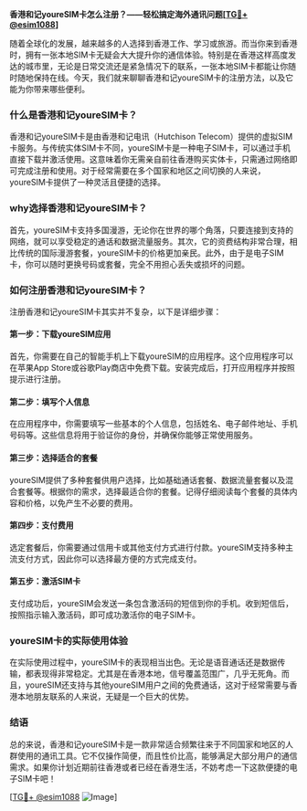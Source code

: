 **香港和记youreSIM卡怎么注册？——轻松搞定海外通讯问题[[TG💪+ @esim1088](https://t.me/s/esim1088)]**

随着全球化的发展，越来越多的人选择到香港工作、学习或旅游。而当你来到香港时，拥有一张本地SIM卡无疑会大大提升你的通信体验。特别是在香港这样高度发达的城市里，无论是日常交流还是紧急情况下的联系，一张本地SIM卡都能让你随时随地保持在线。今天，我们就来聊聊香港和记youreSIM卡的注册方法，以及它能为你带来哪些便利。

### 什么是香港和记youreSIM卡？

香港和记youreSIM卡是由香港和记电讯（Hutchison Telecom）提供的虚拟SIM卡服务。与传统实体SIM卡不同，youreSIM卡是一种电子SIM卡，可以通过手机直接下载并激活使用。这意味着你无需亲自前往香港购买实体卡，只需通过网络即可完成注册和使用。对于经常需要在多个国家和地区之间切换的人来说，youreSIM卡提供了一种灵活且便捷的选择。

### why选择香港和记youreSIM卡？

首先，youreSIM卡支持多国漫游，无论你在世界的哪个角落，只要连接到支持的网络，就可以享受稳定的通话和数据流量服务。其次，它的资费结构非常合理，相比传统的国际漫游套餐，youreSIM卡的价格更加亲民。此外，由于是电子SIM卡，你可以随时更换号码或套餐，完全不用担心丢失或损坏的问题。

### 如何注册香港和记youreSIM卡？

注册香港和记youreSIM卡其实并不复杂，以下是详细步骤：

#### 第一步：下载youreSIM应用

首先，你需要在自己的智能手机上下载youreSIM的应用程序。这个应用程序可以在苹果App Store或谷歌Play商店中免费下载。安装完成后，打开应用程序并按照提示进行注册。

#### 第二步：填写个人信息

在应用程序中，你需要填写一些基本的个人信息，包括姓名、电子邮件地址、手机号码等。这些信息将用于验证你的身份，并确保你能够正常使用服务。

#### 第三步：选择适合的套餐

youreSIM提供了多种套餐供用户选择，比如基础通话套餐、数据流量套餐以及混合套餐等。根据你的需求，选择最适合你的套餐。记得仔细阅读每个套餐的具体内容和价格，以免产生不必要的费用。

#### 第四步：支付费用

选定套餐后，你需要通过信用卡或其他支付方式进行付款。youreSIM支持多种主流支付方式，因此你可以选择最方便的方式完成支付。

#### 第五步：激活SIM卡

支付成功后，youreSIM会发送一条包含激活码的短信到你的手机。收到短信后，按照指示输入激活码，即可成功激活你的电子SIM卡。

### youreSIM卡的实际使用体验

在实际使用过程中，youreSIM卡的表现相当出色。无论是语音通话还是数据传输，都表现得非常稳定。尤其是在香港本地，信号覆盖范围广，几乎无死角。而且，youreSIM还支持与其他youreSIM用户之间的免费通话，这对于经常需要与香港本地朋友联系的人来说，无疑是一个巨大的优势。

### 结语

总的来说，香港和记youreSIM卡是一款非常适合频繁往来于不同国家和地区的人群使用的通讯工具。它不仅操作简便，而且性价比高，能够满足大部分用户的通信需求。如果你计划近期前往香港或者已经在香港生活，不妨考虑一下这款便捷的电子SIM卡吧！

[[TG💪+ @esim1088](https://t.me/s/esim1088) ![Image](https://i.postimg.cc/4NQfJmqS/Snipaste-2025-05-13-00-14-12.png)]
